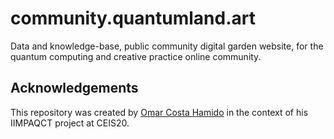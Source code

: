 # community.quantumland.art

Data and knowledge-base, public community digital garden website, for the quantum computing and creative practice online community.


## Acknowledgements

This repository was created by [Omar Costa Hamido](https://omarcostahamido.com) in the context of his IIMPAQCT project at CEIS20.